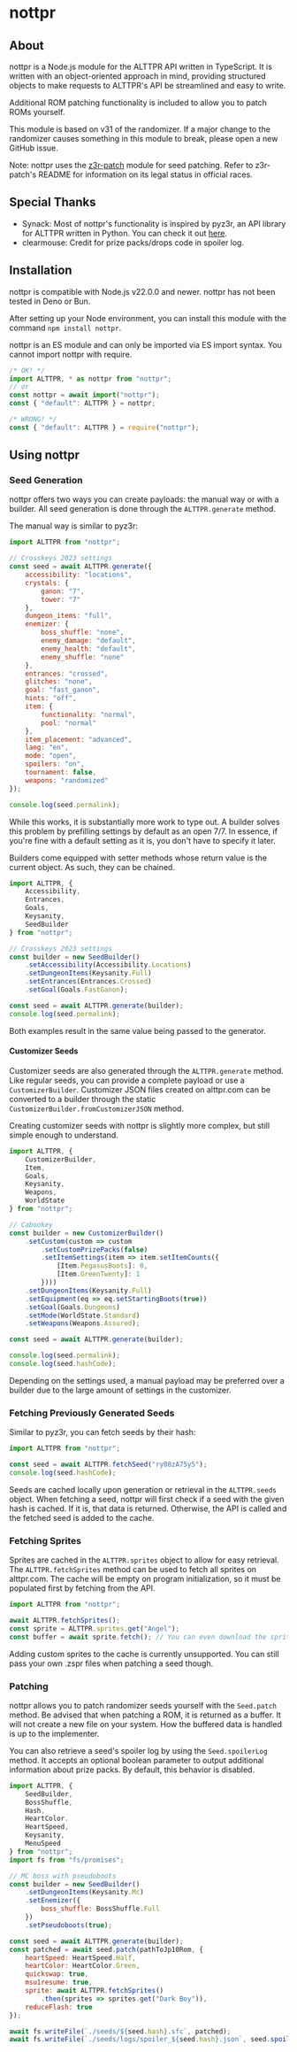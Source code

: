 # nottpr

## About

nottpr is a Node.js module for the ALTTPR API written in TypeScript. It is
written with an object-oriented approach in mind, providing structured objects
to make requests to ALTTPR's API be streamlined and easy to write.

Additional ROM patching functionality is included to allow you to patch ROMs
yourself.

This module is based on v31 of the randomizer. If a major change to the
randomizer causes something in this module to break, please open a new GitHub
issue.

Note: nottpr uses the [z3r-patch](https://github.com/JaxxyIV/z3r-patch) module
for seed patching. Refer to z3r-patch's README for information on its legal
status in official races.

## Special Thanks

- Synack: Most of nottpr's functionality is inspired by pyz3r, an API library
  for ALTTPR written in Python. You can check it out
  [here](https://github.com/tcprescott/pyz3r).
- clearmouse: Credit for prize packs/drops code in spoiler log.

## Installation

nottpr is compatible with Node.js v22.0.0 and newer. nottpr has not been tested
in Deno or Bun.

After setting up your Node environment, you can install this module with the
command `npm install nottpr`.

nottpr is an ES module and can only be imported via ES import syntax. You cannot
import nottpr with require.

```js
/* OK! */
import ALTTPR, * as nottpr from "nottpr";
// or
const nottpr = await import("nottpr");
const { "default": ALTTPR } = nottpr;

/* WRONG! */
const { "default": ALTTPR } = require("nottpr");
```

## Using nottpr

### Seed Generation

nottpr offers two ways you can create payloads: the manual way or with a
builder. All seed generation is done through the `ALTTPR.generate` method.

The manual way is similar to pyz3r:

```js
import ALTTPR from "nottpr";

// Crosskeys 2023 settings
const seed = await ALTTPR.generate({
    accessibility: "locations",
    crystals: {
        ganon: "7",
        tower: "7"
    },
    dungeon_items: "full",
    enemizer: {
        boss_shuffle: "none",
        enemy_damage: "default",
        enemy_health: "default",
        enemy_shuffle: "none"
    },
    entrances: "crossed",
    glitches: "none",
    goal: "fast_ganon",
    hints: "off",
    item: {
        functionality: "normal",
        pool: "normal"
    },
    item_placement: "advanced",
    lang: "en",
    mode: "open",
    spoilers: "on",
    tournament: false,
    weapons: "randomized"
});

console.log(seed.permalink);
```

While this works, it is substantially more work to type out. A builder solves
this problem by prefilling settings by default as an open 7/7. In essence, if
you're fine with a default setting as it is, you don't have to specify it later.

Builders come equipped with setter methods whose return value is the current
object. As such, they can be chained.

```js
import ALTTPR, {
    Accessibility,
    Entrances,
    Goals,
    Keysanity,
    SeedBuilder
} from "nottpr";

// Crosskeys 2023 settings
const builder = new SeedBuilder()
    .setAccessibility(Accessibility.Locations)
    .setDungeonItems(Keysanity.Full)
    .setEntrances(Entrances.Crossed)
    .setGoal(Goals.FastGanon);

const seed = await ALTTPR.generate(builder);
console.log(seed.permalink);
```

Both examples result in the same value being passed to the generator.

#### Customizer Seeds

Customizer seeds are also generated through the `ALTTPR.generate` method. Like
regular seeds, you can provide a complete payload or use a `CustomizerBuilder`.
Customizer JSON files created on alttpr.com can be converted to a builder
through the static `CustomizerBuilder.fromCustomizerJSON` method.

Creating customizer seeds with nottpr is slightly more complex, but still simple
enough to understand.

```js
import ALTTPR, {
    CustomizerBuilder,
    Item,
    Goals,
    Keysanity,
    Weapons,
    WorldState
} from "nottpr";

// Cabookey
const builder = new CustomizerBuilder()
    .setCustom(custom => custom
        .setCustomPrizePacks(false)
        .setItemSettings(item => item.setItemCounts({
            [Item.PegasusBoots]: 0,
            [Item.GreenTwenty]: 1
        })))
    .setDungeonItems(Keysanity.Full)
    .setEquipment(eq => eq.setStartingBoots(true))
    .setGoal(Goals.Dungeons)
    .setMode(WorldState.Standard)
    .setWeapons(Weapons.Assured);

const seed = await ALTTPR.generate(builder);

console.log(seed.permalink);
console.log(seed.hashCode);
```

Depending on the settings used, a manual payload may be preferred over a builder
due to the large amount of settings in the customizer.

### Fetching Previously Generated Seeds

Similar to pyz3r, you can fetch seeds by their hash:

```js
import ALTTPR from "nottpr";

const seed = await ALTTPR.fetchSeed("ry08zA75y5");
console.log(seed.hashCode);
```

Seeds are cached locally upon generation or retrieval in the `ALTTPR.seeds`
object. When fetching a seed, nottpr will first check if a seed with the given
hash is cached. If it is, that data is returned. Otherwise, the API is called
and the fetched seed is added to the cache.

### Fetching Sprites

Sprites are cached in the `ALTTPR.sprites` object to allow for easy retrieval.
The `ALTTPR.fetchSprites` method can be used to fetch all sprites on alttpr.com.
The cache will be empty on program initialization, so it must be populated first
by fetching from the API.

```js
import ALTTPR from "nottpr";

await ALTTPR.fetchSprites();
const sprite = ALTTPR.sprites.get("Angel");
const buffer = await sprite.fetch(); // You can even download the sprite as buffered data!
```

Adding custom sprites to the cache is currently unsupported. You can still pass
your own .zspr files when patching a seed though.

### Patching

nottpr allows you to patch randomizer seeds yourself with the `Seed.patch`
method. Be advised that when patching a ROM, it is returned as a buffer. It will
not create a new file on your system. How the buffered data is handled is up to
the implementer.

You can also retrieve a seed's spoiler log by using the `Seed.spoilerLog` method.
It accepts an optional boolean parameter to output additional information about
prize packs. By default, this behavior is disabled.

```js
import ALTTPR, {
    SeedBuilder,
    BossShuffle,
    Hash,
    HeartColor.
    HeartSpeed,
    Keysanity,
    MenuSpeed
} from "nottpr";
import fs from "fs/promises";

// MC boss with pseudoboots
const builder = new SeedBuilder()
    .setDungeonItems(Keysanity.Mc)
    .setEnemizer({
        boss_shuffle: BossShuffle.Full
    })
    .setPseudoboots(true);

const seed = await ALTTPR.generate(builder);
const patched = await seed.patch(pathToJp10Rom, {
    heartSpeed: HeartSpeed.Half,
    heartColor: HeartColor.Green,
    quickswap: true,
    msu1resume: true,
    sprite: await ALTTPR.fetchSprites()
        .then(sprites => sprites.get("Dark Boy")),
    reduceFlash: true
});

await fs.writeFile(`./seeds/${seed.hash}.sfc`, patched);
await fs.writeFile(`./seeds/logs/spoiler_${seed.hash}.json`, seed.spoilerLog(true));
```